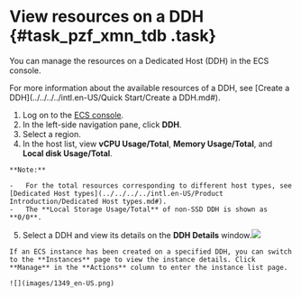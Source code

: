 # View resources on a DDH {#task_pzf_xmn_tdb .task}

You can manage the resources on a Dedicated Host \(DDH\) in the ECS console.

For more information about the available resources of a DDH, see [Create a DDH](../../../../intl.en-US/Quick Start/Create a DDH.md#).

1.   Log on to the [ECS console](https://ecs.console.aliyun.com/#/home). 
2.   In the left-side navigation pane, click **DDH**. 
3.   Select a region. 
4.   In the host list, view **vCPU Usage/Total**, **Memory Usage/Total**, and **Local disk Usage/Total**. 

    **Note:** 

    -   For the total resources corresponding to different host types, see [Dedicated Host types](../../../../intl.en-US/Product Introduction/Dedicated Host types.md#).
    -   The **Local Storage Usage/Total** of non-SSD DDH is shown as **0/0**.
5.   Select a DDH and view its details on the **DDH Details** window.![](images/1348_en-US.png)

 

    If an ECS instance has been created on a specified DDH, you can switch to the **Instances** page to view the instance details. Click **Manage** in the **Actions** column to enter the instance list page.

    ![](images/1349_en-US.png)


